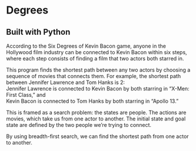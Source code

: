 # Degrees

## Built with Python 
According to the Six Degrees of Kevin Bacon game, anyone in the Hollywood film industry can be connected to Kevin Bacon within six steps, where each step consists of finding a film that two actors both starred in.

This program finds the shortest path between any two actors by choosing a sequence of movies that connects them. For example, the shortest path between Jennifer Lawrence and Tom Hanks is 2:<br />
Jennifer Lawrence is connected to Kevin Bacon by both starring in “X-Men: First Class,” and<br /> 
Kevin Bacon is connected to Tom Hanks by both starring in “Apollo 13.”<br />

This is framed as a search problem: the states are people. The actions are movies, which take us from one actor to another. The initial state and goal state are defined by the two people we’re trying to connect. 

By using breadth-first search, we can find the shortest path from one actor to another.
